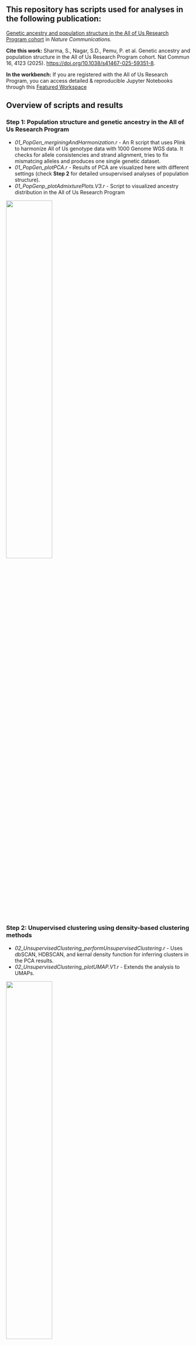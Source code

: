 ## This repository has scripts used for analyses in the following publication: 

[Genetic ancestry and population structure in the All of Us Research Program cohort](https://www.nature.com/articles/s41467-025-59351-8) in _Nature Communications._ 

**Cite this work:** Sharma, S., Nagar, S.D., Pemu, P. et al. Genetic ancestry and population structure in the All of Us Research Program cohort. Nat Commun 16, 4123 (2025). https://doi.org/10.1038/s41467-025-59351-8. 

**In the workbench:** If you are registered with the All of Us Research Program, you can access detailed & reproducible Jupyter Notebooks through this [Featured Workspace](https://workbench.researchallofus.org/workspaces/aou-rw-20e5a517/geneticancestrydemoproject/data)

## Overview of scripts and results

### **Step 1:** Population structure and genetic ancestry in the All of Us Research Program
+ _01_PopGen_merginingAndHarmonization.r_ - An R script that uses Plink to harmonize All of Us genotype data with 1000 Genome WGS data. It checks for allele consistencies and strand alignment, tries to fix mismatcing alleles and produces one single genetic dataset.
+ _01_PopGen_plotPCA.r_ - Results of PCA are visualized here with different settings (check **Step 2** for detailed unsupervised analyses of population structure).
+ _01_PopGenp_plotAdmixturePlots.V3.r_ -  Script to visualized ancestry distribution in the All of Us Research Program

<img src="https://media.springernature.com/full/springer-static/image/art%3A10.1038%2Fs41467-025-59351-8/MediaObjects/41467_2025_59351_Fig2_HTML.png?as=webp" width=50% height=50%>


### **Step 2:** Unupervised clustering using density-based clustering methods
+ _02_UnsupervisedClustering_performUnsupervisedClustering.r_ - Uses dbSCAN, HDBSCAN, and kernal density function for inferring clusters in the PCA results.
+ _02_UnsupervisedClustering_plotUMAP.V1.r_ - Extends the analysis to UMAPs.

<img src="https://media.springernature.com/full/springer-static/image/art%3A10.1038%2Fs41467-025-59351-8/MediaObjects/41467_2025_59351_Fig1_HTML.png?as=webp" width=50% height=50%>

### **Step 3:** Generates US geographical maps for ancestry visualizations (Tracts data obtained from: https://www2.census.gov/geo/tiger/TIGER2022/ZCTA520/)
+ _03_Geography_prepareGeographicalData.r_ - Uses US census tracts to summarise genetic ancestry across US states inferred using participants in the All of Us
+ _03_Geography_plotCollapsed.r_ - Collapses data to 2 or 3 digit summaries.

<img src="https://media.springernature.com/full/springer-static/image/art%3A10.1038%2Fs41467-025-59351-8/MediaObjects/41467_2025_59351_Fig4_HTML.png?as=webp" width=50% height=50%>
<img src="https://github.com/user-attachments/assets/82c66017-30aa-410b-a51b-d81504b80b28" width=50% height=50%>

### **Step 4:** Compile electronic health records to identify diseases of interest
+ _04_ElectronicHealthRecords_createPhecodeFiles.r_ - Compiles electronic health records and quantifies diseases against ancestries.

<img src="https://github.com/user-attachments/assets/3177ea2e-02ea-4a09-b54c-e8a43e4f7578" width=50% height=50%>
